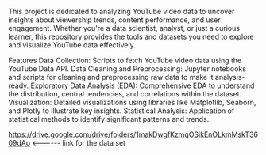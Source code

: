 This project is dedicated to analyzing YouTube video data to uncover insights about viewership trends, content performance, and user engagement. Whether you're a data scientist, analyst, or just a curious learner, this repository provides the tools and datasets you need to explore and visualize YouTube data effectively.

Features
Data Collection: Scripts to fetch YouTube video data using the YouTube Data API.
Data Cleaning and Preprocessing: Jupyter notebooks and scripts for cleaning and preprocessing raw data to make it analysis-ready.
Exploratory Data Analysis (EDA): Comprehensive EDA to understand the distribution, central tendencies, and correlations within the dataset.
Visualization: Detailed visualizations using libraries like Matplotlib, Seaborn, and Plotly to illustrate key insights.
Statistical Analysis: Application of statistical methods to identify significant patterns and trends.

https://drive.google.com/drive/folders/1makDwgfKzmqOSikEnOLkmMskT3609dAo  <------ link for the data set
